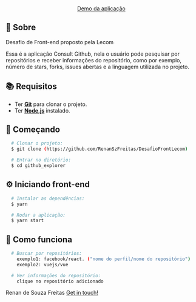 <p align="center">
<br />
  <a href="https://consult-git-lecom.netlify.app/">Demo da aplicação</a>
</p>

## :page_with_curl: Sobre
Desafio de Front-end proposto pela Lecom

Essa é a aplicação Consult Github, nela o usuário pode pesquisar por repositórios e receber informações do repositório, como por exemplo, número de stars, forks, issues abertas e a linguagem utilizada no projeto.

## :books: Requisitos
- Ter [**Git**](https://git-scm.com/) para clonar o projeto.
- Ter [**Node.js**](https://nodejs.org/en/) instalado.

## :rocket: Começando
``` bash
  # Clonar o projeto:
  $ git clone (https://github.com/RenanSzFreitas/DesafioFrontLecom)

  # Entrar no diretório:
  $ cd github_explorer
```

## :gear: Iniciando front-end
```bash
  # Instalar as dependências:
  $ yarn

  # Rodar a aplicação:
  $ yarn start
```

## :pencil: Como funciona
```bash
  # Buscar por repositórios:
    exemplo1: facebook/react. ("nome do perfil/nome do repositório")
    exemplo2: vuejs/vue

  # Ver informações do repositório:
    clique no repositório adicionado  
```

 Renan de Souza Freitas [Get in touch!](https://github.com/RenanSzFreitas)
